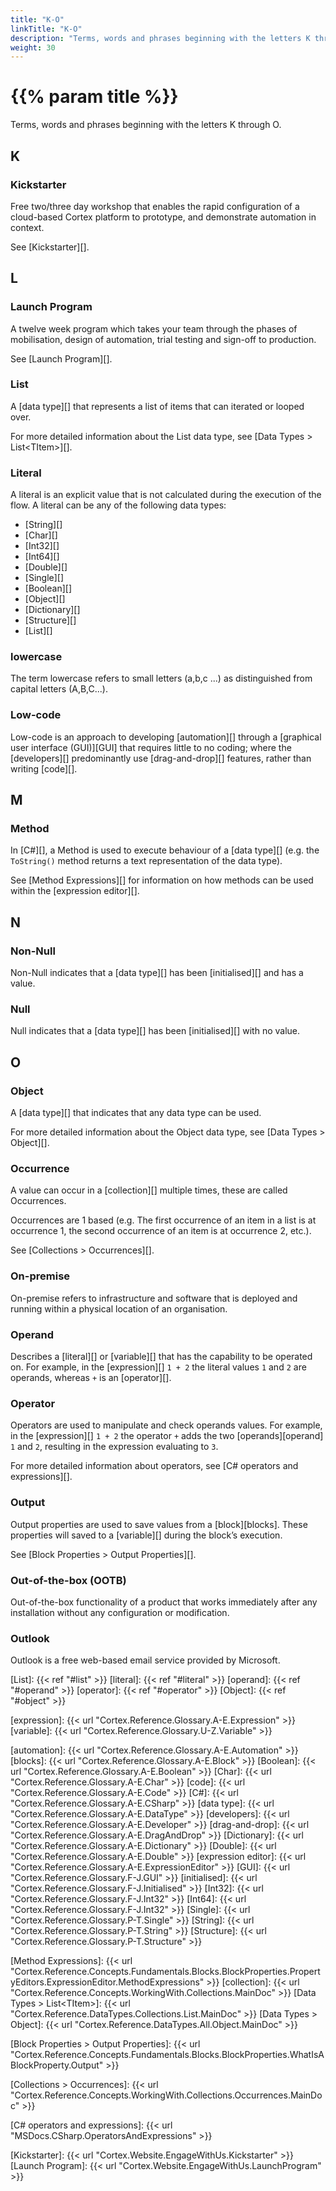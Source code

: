 ```yaml
---
title: "K-O"
linkTitle: "K-O"
description: "Terms, words and phrases beginning with the letters K through O."
weight: 30
---
```


# {{% param title %}}

Terms, words and phrases beginning with the letters K through O.

## K

### Kickstarter

Free two/three day workshop that enables the rapid configuration of a cloud-based Cortex platform to prototype, and demonstrate automation in context.

See [Kickstarter][].

## L

### Launch Program

A twelve week program which takes your team through the phases of mobilisation, design of automation, trial testing and sign-off to production.

See [Launch Program][].

### List

A [data type][] that represents a list of items that can iterated or looped over.

For more detailed information about the List data type, see [Data Types > List&lt;TItem&gt;][].

### Literal

A literal is an explicit value that is not calculated during the execution of the flow. A literal can be any of the following data types:

- [String][]
- [Char][]
- [Int32][]
- [Int64][]
- [Double][]
- [Single][]
- [Boolean][]
- [Object][]
- [Dictionary][]
- [Structure][]
- [List][]

### lowercase

The term lowercase refers to small letters (a,b,c ...) as distinguished from capital letters (A,B,C...).

### Low-code

Low-code is an approach to developing [automation][] through a [graphical user interface (GUI)][GUI] that requires little to no coding; where the [developers][] predominantly use [drag-and-drop][] features, rather than writing [code][].

## M

### Method

In [C#][], a Method is used to execute behaviour of a [data type][] (e.g. the `ToString()` method returns a text representation of the data type).

See [Method Expressions][] for information on how methods can be used within the [expression editor][].

## N

### Non-Null

Non-Null indicates that a [data type][] has been [initialised][] and has a value.

### Null

Null indicates that a [data type][] has been [initialised][] with no value.

## O

### Object

A [data type][] that indicates that any data type can be used.

For more detailed information about the Object data type, see [Data Types > Object][].

### Occurrence

A value can occur in a [collection][] multiple times, these are called Occurrences.

Occurrences are 1 based (e.g. The first occurrence of an item in a list is at occurrence 1, the second occurrence of an item is at occurrence 2, etc.).

See [Collections > Occurrences][].

### On-premise

On-premise refers to infrastructure and software that is deployed and running within a physical location of an organisation.

### Operand

Describes a [literal][] or [variable][] that has the capability to be operated on. For example, in the [expression][] `1 + 2` the literal values `1` and `2` are operands, whereas `+` is an [operator][].

### Operator

Operators are used to manipulate and check operands values. For example, in the [expression][] `1 + 2` the operator `+` adds the two [operands][operand] `1` and `2`, resulting in the expression evaluating to `3`.

For more detailed information about operators, see [C# operators and expressions][].

### Output

Output properties are used to save values from a [block][blocks]. These properties will saved to a [variable][] during the block’s execution.

See [Block Properties > Output Properties][].

### Out-of-the-box (OOTB)

Out-of-the-box functionality of a product that works immediately after any installation without any configuration or modification.

### Outlook

Outlook is a free web-based email service provided by Microsoft.

[List]: {{< ref "#list" >}}
[literal]: {{< ref "#literal" >}}
[operand]: {{< ref "#operand" >}}
[operator]: {{< ref "#operator" >}}
[Object]: {{< ref "#object" >}}

[expression]: {{< url "Cortex.Reference.Glossary.A-E.Expression" >}}
[variable]: {{< url "Cortex.Reference.Glossary.U-Z.Variable" >}}

[automation]: {{< url "Cortex.Reference.Glossary.A-E.Automation" >}}
[blocks]: {{< url "Cortex.Reference.Glossary.A-E.Block" >}}
[Boolean]: {{< url "Cortex.Reference.Glossary.A-E.Boolean" >}}
[Char]: {{< url "Cortex.Reference.Glossary.A-E.Char" >}}
[code]: {{< url "Cortex.Reference.Glossary.A-E.Code" >}}
[C#]: {{< url "Cortex.Reference.Glossary.A-E.CSharp" >}}
[data type]: {{< url "Cortex.Reference.Glossary.A-E.DataType" >}}
[developers]: {{< url "Cortex.Reference.Glossary.A-E.Developer" >}}
[drag-and-drop]: {{< url "Cortex.Reference.Glossary.A-E.DragAndDrop" >}}
[Dictionary]: {{< url "Cortex.Reference.Glossary.A-E.Dictionary" >}}
[Double]: {{< url "Cortex.Reference.Glossary.A-E.Double" >}}
[expression editor]: {{< url "Cortex.Reference.Glossary.A-E.ExpressionEditor" >}}
[GUI]: {{< url "Cortex.Reference.Glossary.F-J.GUI" >}}
[initialised]: {{< url "Cortex.Reference.Glossary.F-J.Initialised" >}}
[Int32]: {{< url "Cortex.Reference.Glossary.F-J.Int32" >}}
[Int64]: {{< url "Cortex.Reference.Glossary.F-J.Int32" >}}
[Single]: {{< url "Cortex.Reference.Glossary.P-T.Single" >}}
[String]: {{< url "Cortex.Reference.Glossary.P-T.String" >}}
[Structure]: {{< url "Cortex.Reference.Glossary.P-T.Structure" >}}

[Method Expressions]: {{< url "Cortex.Reference.Concepts.Fundamentals.Blocks.BlockProperties.PropertyEditors.ExpressionEditor.MethodExpressions" >}}
[collection]: {{< url "Cortex.Reference.Concepts.WorkingWith.Collections.MainDoc" >}}
[Data Types > List&lt;TItem&gt;]: {{< url "Cortex.Reference.DataTypes.Collections.List.MainDoc" >}}
[Data Types > Object]: {{< url "Cortex.Reference.DataTypes.All.Object.MainDoc" >}}

[Block Properties > Output Properties]: {{< url "Cortex.Reference.Concepts.Fundamentals.Blocks.BlockProperties.WhatIsABlockProperty.Output" >}}

[Collections > Occurrences]: {{< url "Cortex.Reference.Concepts.WorkingWith.Collections.Occurrences.MainDoc" >}}

[C# operators and expressions]: {{< url "MSDocs.CSharp.OperatorsAndExpressions" >}}

[Kickstarter]: {{< url "Cortex.Website.EngageWithUs.Kickstarter" >}}
[Launch Program]: {{< url "Cortex.Website.EngageWithUs.LaunchProgram" >}}

